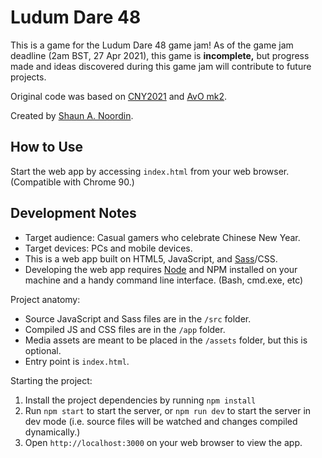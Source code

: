# Ludum Dare 48

This is a game for the Ludum Dare 48 game jam! As of the game jam deadline (2am BST, 27 Apr 2021), this game is **incomplete,** but progress made and ideas discovered during this game jam will contribute to future projects.

Original code was based on [CNY2021](https://github.com/shaunanoordin/cny2021) and [AvO mk2](https://github.com/shaunanoordin/avo-adventure-mk2/).

Created by [Shaun A. Noordin](https://shaunanoordin.com).

## How to Use

Start the web app by accessing `index.html` from your web browser. (Compatible with Chrome 90.)

## Development Notes

- Target audience: Casual gamers who celebrate Chinese New Year.
- Target devices: PCs and mobile devices.
- This is a web app built on HTML5, JavaScript, and [Sass](https://sass-lang.com/)/CSS.
- Developing the web app requires [Node](https://nodejs.org/) and NPM installed on your machine and a handy command line interface. (Bash, cmd.exe, etc)

Project anatomy:

- Source JavaScript and Sass files are in the `/src` folder.
- Compiled JS and CSS files are in the `/app` folder.
- Media assets are meant to be placed in the `/assets` folder, but this is optional.
- Entry point is `index.html`.

Starting the project:

1. Install the project dependencies by running `npm install`
2. Run `npm start` to start the server, or `npm run dev` to start the server in dev mode (i.e. source files will be watched and changes compiled dynamically.)
3. Open `http://localhost:3000` on your web browser to view the app.
